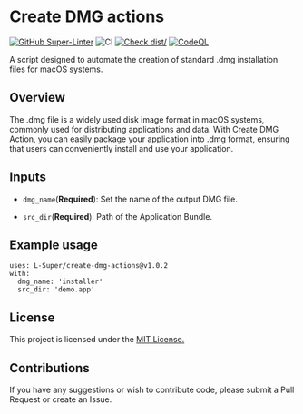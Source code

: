 # Create DMG actions

[![GitHub Super-Linter](https://github.com/actions/typescript-action/actions/workflows/linter.yml/badge.svg)](https://github.com/super-linter/super-linter)
![CI](https://github.com/actions/typescript-action/actions/workflows/ci.yml/badge.svg)
[![Check dist/](https://github.com/actions/typescript-action/actions/workflows/check-dist.yml/badge.svg)](https://github.com/actions/typescript-action/actions/workflows/check-dist.yml)
[![CodeQL](https://github.com/actions/typescript-action/actions/workflows/codeql-analysis.yml/badge.svg)](https://github.com/actions/typescript-action/actions/workflows/codeql-analysis.yml)

A script designed to automate the creation of standard .dmg installation files
for macOS systems.

## Overview

The .dmg file is a widely used disk image format in macOS systems, commonly used
for distributing applications and data. With Create DMG Action, you can easily
package your application into .dmg format, ensuring that users can conveniently
install and use your application.

## Inputs

- `dmg_name`(**Required**): Set the name of the output DMG file.

- `src_dir`(**Required**): Path of the Application Bundle.

## Example usage

```
uses: L-Super/create-dmg-actions@v1.0.2
with:
  dmg_name: 'installer'
  src_dir: 'demo.app'
```

## License

This project is licensed under the [MIT License.](LICENSE)

## Contributions

If you have any suggestions or wish to contribute code, please submit a Pull
Request or create an Issue.
